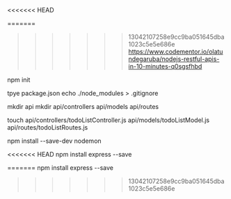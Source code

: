 <<<<<<< HEAD

=======
>>>>>>> 13042107258e9cc9ba051645dba1023c5e5e686e
https://www.codementor.io/olatundegaruba/nodejs-restful-apis-in-10-minutes-q0sgsfhbd

npm init

tpye package.json
echo ./node_modules > .gitignore

mkdir api
mkdir api/controllers api/models api/routes

touch api/controllers/todoListController.js api/models/todoListModel.js api/routes/todoListRoutes.js

npm install --save-dev nodemon

<<<<<<< HEAD
npm install express --save

=======
npm install express --save
>>>>>>> 13042107258e9cc9ba051645dba1023c5e5e686e
